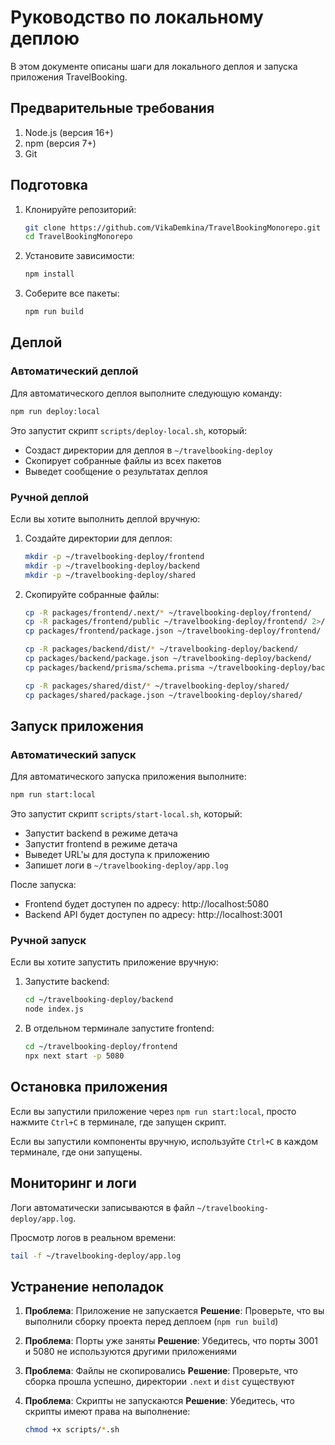 # Руководство по локальному деплою

В этом документе описаны шаги для локального деплоя и запуска приложения TravelBooking.

## Предварительные требования

1. Node.js (версия 16+)
2. npm (версия 7+)
3. Git

## Подготовка

1. Клонируйте репозиторий:
   ```bash
   git clone https://github.com/VikaDemkina/TravelBookingMonorepo.git
   cd TravelBookingMonorepo
   ```

2. Установите зависимости:
   ```bash
   npm install
   ```

3. Соберите все пакеты:
   ```bash
   npm run build
   ```

## Деплой

### Автоматический деплой

Для автоматического деплоя выполните следующую команду:

```bash
npm run deploy:local
```

Это запустит скрипт `scripts/deploy-local.sh`, который:
- Создаст директории для деплоя в `~/travelbooking-deploy`
- Скопирует собранные файлы из всех пакетов
- Выведет сообщение о результатах деплоя

### Ручной деплой

Если вы хотите выполнить деплой вручную:

1. Создайте директории для деплоя:
   ```bash
   mkdir -p ~/travelbooking-deploy/frontend
   mkdir -p ~/travelbooking-deploy/backend
   mkdir -p ~/travelbooking-deploy/shared
   ```

2. Скопируйте собранные файлы:
   ```bash
   cp -R packages/frontend/.next/* ~/travelbooking-deploy/frontend/
   cp -R packages/frontend/public ~/travelbooking-deploy/frontend/ 2>/dev/null || echo "Публичные файлы не найдены"
   cp packages/frontend/package.json ~/travelbooking-deploy/frontend/
   
   cp -R packages/backend/dist/* ~/travelbooking-deploy/backend/
   cp packages/backend/package.json ~/travelbooking-deploy/backend/
   cp packages/backend/prisma/schema.prisma ~/travelbooking-deploy/backend/
   
   cp -R packages/shared/dist/* ~/travelbooking-deploy/shared/
   cp packages/shared/package.json ~/travelbooking-deploy/shared/
   ```

## Запуск приложения

### Автоматический запуск

Для автоматического запуска приложения выполните:

```bash
npm run start:local
```

Это запустит скрипт `scripts/start-local.sh`, который:
- Запустит backend в режиме детача
- Запустит frontend в режиме детача
- Выведет URL'ы для доступа к приложению
- Запишет логи в `~/travelbooking-deploy/app.log`

После запуска:
- Frontend будет доступен по адресу: http://localhost:5080
- Backend API будет доступен по адресу: http://localhost:3001

### Ручной запуск

Если вы хотите запустить приложение вручную:

1. Запустите backend:
   ```bash
   cd ~/travelbooking-deploy/backend
   node index.js
   ```

2. В отдельном терминале запустите frontend:
   ```bash
   cd ~/travelbooking-deploy/frontend
   npx next start -p 5080
   ```

## Остановка приложения

Если вы запустили приложение через `npm run start:local`, просто нажмите `Ctrl+C` в терминале, где запущен скрипт.

Если вы запустили компоненты вручную, используйте `Ctrl+C` в каждом терминале, где они запущены.

## Мониторинг и логи

Логи автоматически записываются в файл `~/travelbooking-deploy/app.log`.

Просмотр логов в реальном времени:
```bash
tail -f ~/travelbooking-deploy/app.log
```

## Устранение неполадок

1. **Проблема**: Приложение не запускается
   **Решение**: Проверьте, что вы выполнили сборку проекта перед деплоем (`npm run build`)

2. **Проблема**: Порты уже заняты
   **Решение**: Убедитесь, что порты 3001 и 5080 не используются другими приложениями

3. **Проблема**: Файлы не скопировались
   **Решение**: Проверьте, что сборка прошла успешно, директории `.next` и `dist` существуют

4. **Проблема**: Скрипты не запускаются
   **Решение**: Убедитесь, что скрипты имеют права на выполнение:
   ```bash
   chmod +x scripts/*.sh
   ```
